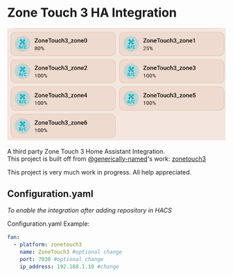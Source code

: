 # Zone Touch 3 HA Integration 

![example](/img/example.png)

A third party Zone Touch 3 Home Assistant Integration. </br>
This project is built off from [@generically-named](https://github.com/generically-named)'s work: [zonetouch3](https://github.com/generically-named/zonetouch3)

This project is very much work in progress. All help appreciated.


## Configuration.yaml
*To enable the integration after adding repository in HACS*

Configuration.yaml Example:
```yaml
fan:
  - platform: zonetouch3
    name: ZoneTouch3 #optional change
    port: 7030 #optional change
    ip_address: 192.168.1.10 #change
```
